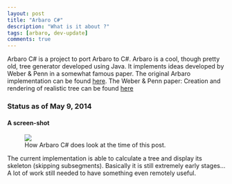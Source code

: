 ```yaml
---
layout: post
title: "Arbaro C#"
description: "What is it about ?"
tags: [arbaro, dev-update]
comments: true
---
```


Arbaro C# is a project to port Arbaro to C#.
Arbaro is a cool, though pretty old, tree generator developed using Java.
It implements ideas developed by Weber & Penn in a somewhat famous paper.
The original Arbaro implementation can be found [here](http://arbaro.sourceforge.net). The Weber & Penn paper: Creation and rendering of realistic tree can be found [here](https://www.cs.duke.edu/courses/fall02/cps124/resources/p119-weber.pdf)


### Status as of May 9, 2014

#### A screen-shot

<figure>
	<a href="http://khazanjm.github.io/arbaro-csharp/images/screen_2014_05_09.jpg"><img src="http://khazanjm.github.io/arbaro-csharp//images/screen_2014_05_09.jpg"></a>
	<figcaption>How Arbaro C# does look at the time of this post.</figcaption>
</figure>

The current implementation is able to calculate a tree and display its skeleton (skipping subsegments).
Basically it is still extremely early stages... A lot of work still needed to have something even remotely useful.

